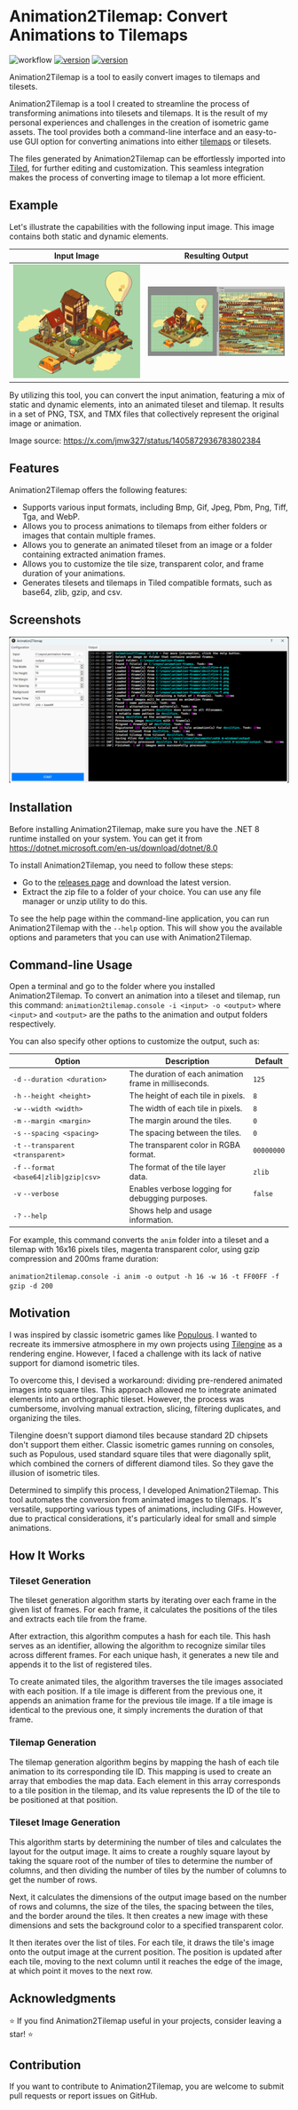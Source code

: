 # Animation2Tilemap: Convert Animations to Tilemaps

![workflow](https://img.shields.io/github/actions/workflow/status/vonhoff/Animation2Tilemap/dotnet.yml)
[![version](https://img.shields.io/badge/version-1.2.0-blue)](https://github.com/vonhoff/Animation2Tilemap/releases)
[![version](https://img.shields.io/badge/license-MIT-blue)](LICENSE)

Animation2Tilemap is a tool to easily convert images to tilemaps and tilesets.

Animation2Tilemap is a tool I created to streamline the process of transforming animations into tilesets and tilemaps.
It is the result of my personal experiences and challenges in the creation of isometric game assets. The tool provides
both a command-line interface and an easy-to-use GUI option for converting animations into
either [tilemaps](https://doc.mapeditor.org/en/stable/reference/tmx-map-format/) or tilesets.

The files generated by Animation2Tilemap can be effortlessly imported into [Tiled](https://www.mapeditor.org/), for
further editing and customization. This seamless integration makes the process of converting image to tilemap a lot more
efficient.

## Example

Let's illustrate the capabilities with the following input image. This image contains both static and dynamic elements.

|        Input Image        |      Resulting Output       |
|:-------------------------:|:---------------------------:|
| ![Input image](input.gif) | ![Output image](result.png) |

By utilizing this tool, you can convert the input animation, featuring a mix of static and dynamic elements, into an
animated tileset and tilemap. It results in a set of PNG, TSX, and TMX files that collectively represent the original
image or animation.

Image source: https://x.com/jmw327/status/1405872936783802384

## Features

Animation2Tilemap offers the following features:

- Supports various input formats, including Bmp, Gif, Jpeg, Pbm, Png, Tiff, Tga, and WebP.
- Allows you to process animations to tilemaps from either folders or images that contain multiple frames.
- Allows you to generate an animated tileset from an image or a folder containing extracted animation frames.
- Allows you to customize the tile size, transparent color, and frame duration of your animations.
- Generates tilesets and tilemaps in Tiled compatible formats, such as base64, zlib, gzip, and csv.

## Screenshots

![Program screenshot](screenshot.png)

## Installation

Before installing Animation2Tilemap, make sure you have the .NET 8 runtime installed on your system. You can get it
from https://dotnet.microsoft.com/en-us/download/dotnet/8.0

To install Animation2Tilemap, you need to follow these steps:

- Go to the [releases page](https://github.com/vonhoff/Animation2Tilemap/releases) and download the latest version.
- Extract the zip file to a folder of your choice. You can use any file manager or unzip utility to do this.

To see the help page within the command-line application, you can run Animation2Tilemap with the `--help` option. This
will show you the available options and parameters that you can use with Animation2Tilemap.

## Command-line Usage

Open a terminal and go to the folder where you installed Animation2Tilemap. To convert an animation into a tileset and
tilemap, run this command: `animation2tilemap.console -i <input> -o <output>` where `<input>` and `<output>` are the
paths to
the animation and output folders respectively.

You can also specify other options to customize the output, such as:

| Option                                    | Description                                           | Default    |
|-------------------------------------------|-------------------------------------------------------|------------|
| `-d` `--duration <duration>`              | The duration of each animation frame in milliseconds. | `125`      |
| `-h` `--height <height>`                  | The height of each tile in pixels.                    | `8`        |
| `-w` `--width <width>`                    | The width of each tile in pixels.                     | `8`        |
| `-m` `--margin <margin>`                  | The margin around the tiles.                          | `0`        |
| `-s` `--spacing <spacing>`                | The spacing between the tiles.                        | `0`        |
| `-t` `--transparent <transparent>`        | The transparent color in RGBA format.                 | `00000000` |
| `-f` `--format <base64\|zlib\|gzip\|csv>` | The format of the tile layer data.                    | `zlib`     |
| `-v` `--verbose`                          | Enables verbose logging for debugging purposes.       | `false`    |
| `-?` `--help`                             | Shows help and usage information.                     |            |

For example, this command converts the `anim` folder into a tileset and a tilemap with 16x16 pixels tiles, magenta
transparent color, using gzip compression and 200ms frame duration:

`animation2tilemap.console -i anim -o output -h 16 -w 16 -t FF00FF -f gzip -d 200`

## Motivation

I was inspired by classic isometric games like [Populous](https://en.wikipedia.org/wiki/Populous_(video_game)). I wanted
to recreate its immersive atmosphere in my own projects using [Tilengine](https://megamarc.itch.io/tilengine) as a
rendering engine. However, I faced a challenge with its lack of native support for diamond isometric tiles.

To overcome this, I devised a workaround: dividing pre-rendered animated images into square tiles. This approach allowed
me to integrate animated elements into an orthographic tileset. However, the process was cumbersome, involving manual
extraction, slicing, filtering duplicates, and organizing the tiles.

Tilengine doesn't support diamond tiles because standard 2D chipsets
don't support them either. Classic isometric games running on consoles, such as Populous, used standard square tiles
that were diagonally split, which combined the corners of different diamond tiles. So they gave the illusion of
isometric tiles.

Determined to simplify this process, I developed Animation2Tilemap. This tool automates the conversion from animated
images to tilemaps. It's versatile, supporting various types of animations, including GIFs. However, due to practical
considerations, it's particularly ideal for small and simple animations.

## How It Works

### Tileset Generation

The tileset generation algorithm starts by iterating over each frame in the given list of frames. For each frame, it
calculates the positions of the tiles and extracts each tile from the frame.

After extraction, this algorithm computes a hash for each tile. This hash serves as an identifier, allowing the
algorithm to recognize similar tiles across different frames. For each unique hash, it generates a new tile and appends
it to the list of registered tiles.

To create animated tiles, the algorithm traverses the tile images associated with each position. If a tile image is
different from the previous one, it appends an animation frame for the previous tile image. If a tile image is identical
to the previous one, it simply increments the duration of that frame.

### Tilemap Generation

The tilemap generation algorithm begins by mapping the hash of each tile animation to its corresponding tile ID. This
mapping is used to create an array that embodies the map data. Each element in this array corresponds to a tile position
in the tilemap, and its value represents the ID of the tile to be positioned at that position.

### Tileset Image Generation

This algorithm starts by determining the number of tiles and calculates the layout for the output image. It aims to
create a roughly square layout by taking the square root of the number of tiles to determine the number of columns, and
then dividing the number of tiles by the number of columns to get the number of rows.

Next, it calculates the dimensions of the output image based on the number of rows and columns, the size of the tiles,
the spacing between the tiles, and the border around the tiles. It then creates a new image with these dimensions and
sets the background color to a specified transparent color.

It then iterates over the list of tiles. For each tile, it draws the tile's image onto the output image at the current
position. The position is updated after each tile, moving to the next column until it reaches the edge of the image, at
which point it moves to the next row.

## Acknowledgments

⭐ If you find Animation2Tilemap useful in your projects, consider leaving a star! ⭐

## Contribution

If you want to contribute to Animation2Tilemap, you are welcome to submit pull requests or report issues on GitHub.
